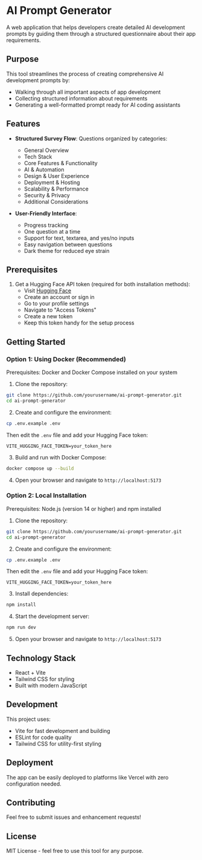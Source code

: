 # AI Prompt Generator

A web application that helps developers create detailed AI development prompts by guiding them through a structured questionnaire about their app requirements.

## Purpose

This tool streamlines the process of creating comprehensive AI development prompts by:
- Walking through all important aspects of app development
- Collecting structured information about requirements
- Generating a well-formatted prompt ready for AI coding assistants

## Features

- **Structured Survey Flow**: Questions organized by categories:
  - General Overview
  - Tech Stack
  - Core Features & Functionality
  - AI & Automation
  - Design & User Experience
  - Deployment & Hosting
  - Scalability & Performance
  - Security & Privacy
  - Additional Considerations

- **User-Friendly Interface**:
  - Progress tracking
  - One question at a time
  - Support for text, textarea, and yes/no inputs
  - Easy navigation between questions
  - Dark theme for reduced eye strain

## Prerequisites

1. Get a Hugging Face API token (required for both installation methods):
   - Visit [Hugging Face](https://huggingface.co/)
   - Create an account or sign in
   - Go to your profile settings
   - Navigate to "Access Tokens"
   - Create a new token
   - Keep this token handy for the setup process

## Getting Started

### Option 1: Using Docker (Recommended)

Prerequisites: Docker and Docker Compose installed on your system

1. Clone the repository:
```bash
git clone https://github.com/yourusername/ai-prompt-generator.git
cd ai-prompt-generator
```

2. Create and configure the environment:
```bash
cp .env.example .env
```
Then edit the `.env` file and add your Hugging Face token:
```
VITE_HUGGING_FACE_TOKEN=your_token_here
```

3. Build and run with Docker Compose:
```bash
docker compose up --build
```

4. Open your browser and navigate to `http://localhost:5173`

### Option 2: Local Installation

Prerequisites: Node.js (version 14 or higher) and npm installed

1. Clone the repository:
```bash
git clone https://github.com/yourusername/ai-prompt-generator.git
cd ai-prompt-generator
```

2. Create and configure the environment:
```bash
cp .env.example .env
```
Then edit the `.env` file and add your Hugging Face token:
```
VITE_HUGGING_FACE_TOKEN=your_token_here
```

3. Install dependencies:
```bash
npm install
```

4. Start the development server:
```bash
npm run dev
```

5. Open your browser and navigate to `http://localhost:5173`

## Technology Stack

- React + Vite
- Tailwind CSS for styling
- Built with modern JavaScript

## Development

This project uses:
- Vite for fast development and building
- ESLint for code quality
- Tailwind CSS for utility-first styling

## Deployment

The app can be easily deployed to platforms like Vercel with zero configuration needed.

## Contributing

Feel free to submit issues and enhancement requests!

## License

MIT License - feel free to use this tool for any purpose.
